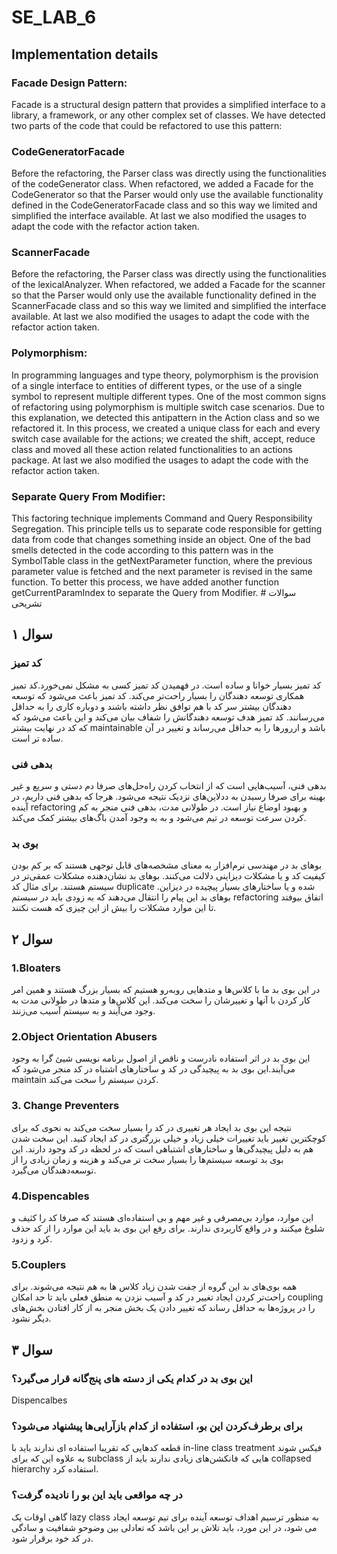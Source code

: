 # SE_LAB_6
<h2>Implementation details</h2>
<h3>Facade Design Pattern:</h3>
Facade is a structural design pattern that provides a simplified interface to a library, a framework, or any other complex set of classes. We have detected two parts of the code that could be refactored to use this pattern:

<h3>CodeGeneratorFacade</h3>
Before the refactoring, the Parser class was directly using the functionalities of the codeGenerator class. When refactored, we added a Facade for the CodeGenerator so that the Parser would only use the available functionality defined in the CodeGeneratorFacade class and so this way we limited and simplified the interface available. At last we also modified the usages to adapt the code with the refactor action taken.

<h3>ScannerFacade</h3>
Before the refactoring, the Parser class was directly using the functionalities of the lexicalAnalyzer. When refactored, we added a Facade for the scanner so that the Parser would only use the available functionality defined in the ScannerFacade class and so this way we limited and simplified the interface available. At last we also modified the usages to adapt the code with the refactor action taken.

<h3>Polymorphism:</h3>
In programming languages and type theory, polymorphism is the provision of a single interface to entities of different types, or the use of a single symbol to represent multiple different types.
One of the most common signs of refactoring using polymorphism is multiple switch case scenarios. Due to this explanation, we detected this antipattern in the Action class and so we refactored it. In this process, we created a unique class for each and every switch case available for the actions; we created the shift, accept, reduce class and moved all these action related functionalities to an actions package. At last we also modified the usages to adapt the code with the refactor action taken.

<h3>Separate Query From Modifier:</h3>
This factoring technique implements Command and Query Responsibility Segregation. This principle tells us to separate code responsible for getting data from code that changes something inside an object. One of the bad smells detected in the code according to this pattern was in the SymbolTable class in the getNextParameter function, where the previous parameter value is fetched and the next parameter is revised in the same function. To better this process, we have added another function getCurrentParamIndex to separate the Query from Modifier. 
# سوالات تشریحی
<h2>
  سوال ۱
</h2>
<h3>
  کد تمیز
</h3>
<p>
  کد تمیز بسیار خوانا و ساده است. در فهمیدن کد تمیز کسی به مشکل نمی‌خورد.کد تمیز همکاری توسعه دهندگان را بسیار راحت‌تر می‌کند. کد تمیز باعث می‌شود که توسعه دهندگان بیشتر سر کد با هم توافق نظر داشته باشند و دوباره کاری را به حداقل می‌رسانند. کد تمیز هدف توسعه دهندگانش را شفاف بیان می‌کند و این باعث می‌شود که که کد در نهایت بیشتر maintainable باشد و اررورها را به حداقل می‌رساند و تغییر در آن ساده تر است.
</p>
<h3>
  بدهی فنی
</h3>
<p>
  بدهی فنی، آسیب‌هایی است که از انتخاب کردن راه‌حل‌های ‌صرفا دم دستی و سریع و غیر بهینه برای صرفا رسیدن به ددلاین‌های نزدیک نتیجه می‌شود. هرجا که بدهی فنی داریم، در آینده refactoring و بهبود اوضاع نیاز است. در طولانی مدت، بدهی فنی منجر به کم کردن سرعت توسعه در تیم می‌شود و به به وجود آمدن باگ‌های بیشتر کمک می‌کند.
</p>
<h3>
  بوی بد
</h3>
<p>
  بوهای بد در مهندسی نرم‌افزار به معنای مشخصه‌های قابل توجهی هستند که بر کم بودن کیفیت کد و یا مشکلات دیزاینی دلالت می‌کنند. بوهای بد نشان‌دهنده مشکلات عمقی‌تر در سیستم هستند. برای مثال کد duplicate شده و یا ساختارهای بسیار پیچیده در دیزاین. بوهای بد این پیام را انتقال می‌دهند که به زودی باید در سیستم refactoring اتفاق بیوفتد تا این موارد مشکلات را بیش از این چیزی که هست نکنند.
</p>
<h2>
  سوال ۲
</h2>
<h3>
  1.Bloaters
</h3>
<p>
  در این بوی بد ما با کلاس‌ها و متدهایی روبه‌رو هستیم که بسیار بزرگ هستند و همین امر کار کردن با آنها و تغییرشان را سخت می‌کند. این کلاس‌ها و متدها در طولانی مدت به وجود می‌آیند و به سیستم آسیب می‌زنند.
</p>
<h3>
  2.Object Orientation Abusers
</h3>
<p>
  این بوی بد در اثر استفاده نادرست و ناقص از اصول برنامه نویسی شیئ گرا به وجود می‌آیند.این بوی بد به پیچیدگی در کد و ساختارهای اشتباه در کد منجر می‌شود که maintain کردن سیستم را سخت می‌کند.
</p>
<h3>
  3. Change Preventers
</h3>
<p>
  نتیجه این بوی بد ایجاد هر تغییری در کد را بسیار سخت می‌کند به نحوی که برای کوچکترین تغییر باید تغییرات خیلی زیاد و خیلی بزرگتری در کد ایجاد کنید. این سخت شدن هم به دلیل پیچیدگی‌ها و ساختارهای اشتباهی است که در لحظه در کد وجود دارند. این بوی بد توسعه سیستم‌ها را بسیار سخت تر می‌کند و هزینه و زمان زیادی را از توسعه‌دهندگان می‌گیرد.
</p>
<h3>
  4.Dispencables
</h3>
<p>
  این موارد، موارد بی‌مصرفی و غیر مهم و بی‌ استفاده‌ای هستند که صرفا کد را کثیف و شلوغ ‌میکنند و در واقع کاربردی ندارند. برای رفع این بوی بد باید این موارد را از کد حذف کرد و زدود.
</p>
<h3>
  5.Couplers
</h3>
<p>
  همه بوی‌های بد این گروه از جفت شدن زیاد کلاس ها به هم نتیجه ‌می‌شوند. برای راحت‌تر کردن ایجاد تغییر در کد و آسیب نزدن به منطق فعلی باید تا حد امکان coupling را در پروژه‌ها به حداقل رساند که تغییر دادن یک بخش منجر به از کار افتادن بخش‌های دیگر نشود.
</p>
<h2>
  سوال ۳
</h2>
<h3>
  این بوی بد در کدام یکی از دسته های پنج‌گانه قرار می‌گیرد؟
</h3>
<p>
  Dispencalbes
</p>
<h3>
  برای برطرف‌کردن این بو، استفاده از کدام بازآرایی‌ها پیشنهاد می‌شود؟
</h3>
<p>
  قطعه کدهایی که تقریبا استفاده ای ندارند باید با in-line class treatment فیکس شوند به علاوه این که برای subclass هایی که فانکشن‌های زیادی ندارند باید از collapsed hierarchy استفاده کرد.
</p>
<h3>
  در چه مواقعی باید این بو را نادیده گرفت؟
</h3>
<p>
  گاهی اوقات یک lazy class به منظور ترسیم اهداف توسعه آینده برای تیم توسعه ایجاد می شود، در این مورد، باید تلاش بر این باشد که تعادلی بین وضوحو شفافیت و سادگی در کد خود برقرار شود.
</p>
